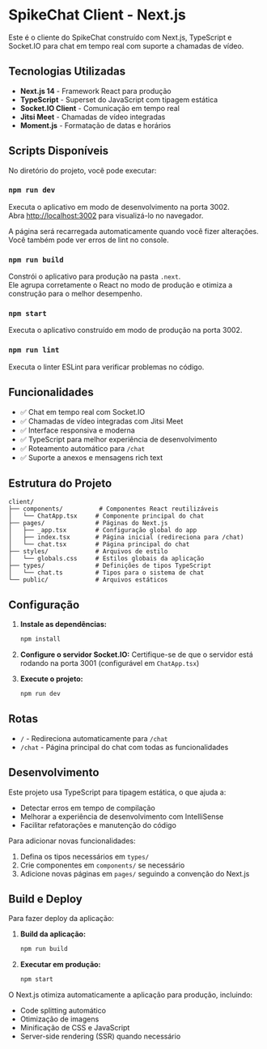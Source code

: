 # SpikeChat Client - Next.js

Este é o cliente do SpikeChat construído com Next.js, TypeScript e Socket.IO para chat em tempo real com suporte a chamadas de vídeo.

## Tecnologias Utilizadas

- **Next.js 14** - Framework React para produção
- **TypeScript** - Superset do JavaScript com tipagem estática
- **Socket.IO Client** - Comunicação em tempo real
- **Jitsi Meet** - Chamadas de vídeo integradas
- **Moment.js** - Formatação de datas e horários

## Scripts Disponíveis

No diretório do projeto, você pode executar:

### `npm run dev`

Executa o aplicativo em modo de desenvolvimento na porta 3002.\
Abra [http://localhost:3002](http://localhost:3002) para visualizá-lo no navegador.

A página será recarregada automaticamente quando você fizer alterações.\
Você também pode ver erros de lint no console.

### `npm run build`

Constrói o aplicativo para produção na pasta `.next`.\
Ele agrupa corretamente o React no modo de produção e otimiza a construção para o melhor desempenho.

### `npm start`

Executa o aplicativo construído em modo de produção na porta 3002.

### `npm run lint`

Executa o linter ESLint para verificar problemas no código.

## Funcionalidades

- ✅ Chat em tempo real com Socket.IO
- ✅ Chamadas de vídeo integradas com Jitsi Meet
- ✅ Interface responsiva e moderna
- ✅ TypeScript para melhor experiência de desenvolvimento
- ✅ Roteamento automático para `/chat`
- ✅ Suporte a anexos e mensagens rich text

## Estrutura do Projeto

```
client/
├── components/          # Componentes React reutilizáveis
│   └── ChatApp.tsx     # Componente principal do chat
├── pages/              # Páginas do Next.js
│   ├── _app.tsx        # Configuração global do app
│   ├── index.tsx       # Página inicial (redireciona para /chat)
│   └── chat.tsx        # Página principal do chat
├── styles/             # Arquivos de estilo
│   └── globals.css     # Estilos globais da aplicação
├── types/              # Definições de tipos TypeScript
│   └── chat.ts         # Tipos para o sistema de chat
└── public/             # Arquivos estáticos
```

## Configuração

1. **Instale as dependências:**
   ```bash
   npm install
   ```

2. **Configure o servidor Socket.IO:**
   Certifique-se de que o servidor está rodando na porta 3001 (configurável em `ChatApp.tsx`)

3. **Execute o projeto:**
   ```bash
   npm run dev
   ```

## Rotas

- `/` - Redireciona automaticamente para `/chat`
- `/chat` - Página principal do chat com todas as funcionalidades

## Desenvolvimento

Este projeto usa TypeScript para tipagem estática, o que ajuda a:
- Detectar erros em tempo de compilação
- Melhorar a experiência de desenvolvimento com IntelliSense
- Facilitar refatorações e manutenção do código

Para adicionar novas funcionalidades:
1. Defina os tipos necessários em `types/`
2. Crie componentes em `components/` se necessário
3. Adicione novas páginas em `pages/` seguindo a convenção do Next.js

## Build e Deploy

Para fazer deploy da aplicação:

1. **Build da aplicação:**
   ```bash
   npm run build
   ```

2. **Executar em produção:**
   ```bash
   npm start
   ```

O Next.js otimiza automaticamente a aplicação para produção, incluindo:
- Code splitting automático
- Otimização de imagens
- Minificação de CSS e JavaScript
- Server-side rendering (SSR) quando necessário
